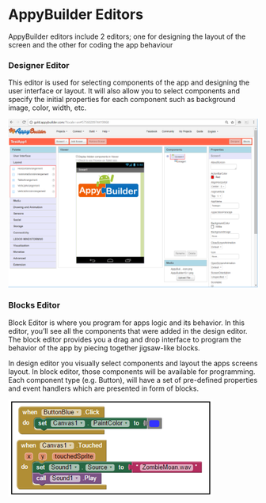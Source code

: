 # AppyBuilder Editors

AppyBuilder editors include 2 editors; one for designing the layout of the screen and the other for coding the app behaviour

### **Designer Editor**

This editor is used for selecting components of the app and designing the user interface or layout. It will also allow you to select components and specify the initial properties for each component such as background image, color, width, etc.

![](/assets/editor-1.png)

### **Blocks Editor**

Block Editor is where you program for apps logic and its behavior. In this editor, you’ll see all the components that were added in the design editor. The block editor provides you a drag and drop interface to program the behavior of the app by piecing together jigsaw-like blocks.

In design editor you visually select components and layout the apps screens layout. In block editor, those components will be available for programming. Each component type \(e.g. Button\), will have a set of pre-defined properties and event handlers which are presented in form of blocks.

![](/assets/editor-2.png)

